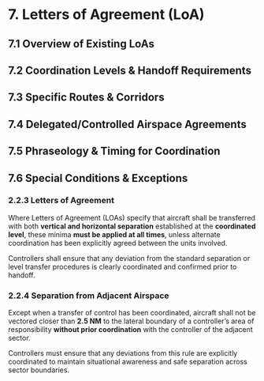 # 7. Letters of Agreement (LoA)
## 7.1 Overview of Existing LoAs

## 7.2 Coordination Levels & Handoff Requirements


## 7.3 Specific Routes & Corridors


## 7.4 Delegated/Controlled Airspace Agreements


## 7.5 Phraseology & Timing for Coordination


## 7.6 Special Conditions & Exceptions












### 2.2.3 Letters of Agreement
Where Letters of Agreement (LOAs) specify that aircraft shall be transferred with both **vertical and horizontal separation** established at the **coordinated level**, these minima **must be applied at all times**, unless alternate coordination has been explicitly agreed between the units involved.

Controllers shall ensure that any deviation from the standard separation or level transfer procedures is clearly coordinated and confirmed prior to handoff.

### 2.2.4 Separation from Adjacent Airspace
Except when a transfer of control has been coordinated, aircraft shall not be vectored closer than **2.5 NM** to the lateral boundary of a controller’s area of responsibility **without prior coordination** with the controller of the adjacent sector.

Controllers must ensure that any deviations from this rule are explicitly coordinated to maintain situational awareness and safe separation across sector boundaries.